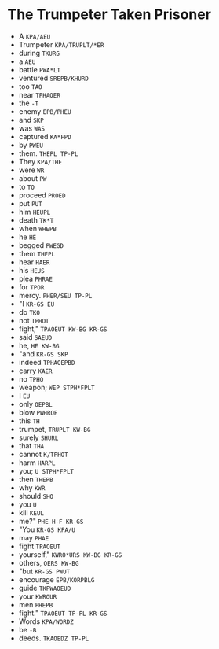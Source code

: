 # The Trumpeter Taken Prisoner

* A `KPA/AEU`
* Trumpeter `KPA/TRUPLT/*ER`
* during `TKURG`
* a `AEU`
* battle `PWA*LT`
* ventured `SREPB/KHURD`
* too `TAO`
* near `TPHAOER`
* the `-T`
* enemy `EPB/PHEU`
* and `SKP`
* was `WAS`
* captured `KA*FPD`
* by `PWEU`
* them. `THEPL TP-PL`
* They `KPA/THE`
* were `WR`
* about `PW`
* to `TO`
* proceed `PROED`
* put `PUT`
* him `HEUPL`
* death `TK*T`
* when `WHEPB`
* he `HE`
* begged `PWEGD`
* them `THEPL`
* hear `HAER`
* his `HEUS`
* plea `PHRAE`
* for `TPOR`
* mercy. `PHER/SEU TP-PL`
* "I `KR-GS EU`
* do `TKO`
* not `TPHOT`
* fight," `TPAOEUT KW-BG KR-GS`
* said `SAEUD`
* he, `HE KW-BG`
* "and `KR-GS SKP`
* indeed `TPHAOEPBD`
* carry `KAER`
* no `TPHO`
* weapon; `WEP STPH*FPLT`
* I `EU`
* only `OEPBL`
* blow `PWHROE`
* this `TH`
* trumpet, `TRUPLT KW-BG`
* surely `SHURL`
* that `THA`
* cannot `K/TPHOT`
* harm `HARPL`
* you; `U STPH*FPLT`
* then `THEPB`
* why `KWR`
* should `SHO`
* you `U`
* kill `KEUL`
* me?" `PHE H-F KR-GS`
* "You `KR-GS KPA/U`
* may `PHAE`
* fight `TPAOEUT`
* yourself," `KWRO*URS KW-BG KR-GS`
* others, `OERS KW-BG`
* "but `KR-GS PWUT`
* encourage `EPB/KORPBLG`
* guide `TKPWAOEUD`
* your `KWROUR`
* men `PHEPB`
* fight." `TPAOEUT TP-PL KR-GS`
* Words `KPA/WORDZ`
* be `-B`
* deeds. `TKAOEDZ TP-PL`
